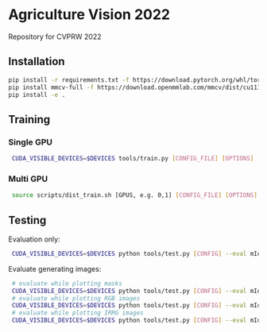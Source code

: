 # Agriculture Vision 2022

Repository for CVPRW 2022

## Installation

```bash
pip install -r requirements.txt -f https://download.pytorch.org/whl/torch_stable.html
pip install mmcv-full -f https://download.openmmlab.com/mmcv/dist/cu111/torch1.9/index.html
pip install -e .
```

## Training

### Single GPU
```bash
 CUDA_VISIBLE_DEVICES=$DEVICES tools/train.py [CONFIG_FILE] [OPTIONS]
```

### Multi GPU
```bash
 source scripts/dist_train.sh [GPUS, e.g. 0,1] [CONFIG_FILE] [OPTIONS]
```

## Testing
Evaluation only:
```bash
 CUDA_VISIBLE_DEVICES=$DEVICES python tools/test.py [CONFIG] --eval mIoU
```

Evaluate generating images:
```bash
 # evaluate while plotting masks
 CUDA_VISIBLE_DEVICES=$DEVICES python tools/test.py [CONFIG] --eval mIoU --show --opacity=1
 # evaluate while plotting RGB images
 CUDA_VISIBLE_DEVICES=$DEVICES python tools/test.py [CONFIG] --eval mIoU --show --opacity=0
 # evaluate while plotting IRRG images
 CUDA_VISIBLE_DEVICES=$DEVICES python tools/test.py [CONFIG] --eval mIoU --show --opacity=0 --channels irrg
```
